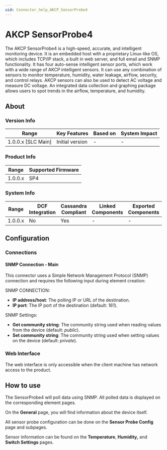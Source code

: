 ```yaml
---
uid: Connector_help_AKCP_SensorProbe4
---
```


# AKCP SensorProbe4

The AKCP SensorProbe4 is a high-speed, accurate, and intelligent monitoring device. It is an embedded host with a proprietary Linux-like OS, which includes TCP/IP stack, a built in web server, and full email and SNMP functionality. It has four auto-sense intelligent sensor ports, which work with a wide range of AKCP intelligent sensors. It can use any combination of sensors to monitor temperature, humidity, water leakage, airflow, security, and control relays. AKCP sensors can also be used to detect AC voltage and measure DC voltage. An integrated data collection and graphing package allows users to spot trends in the airflow, temperature, and humidity.

## About

### Version Info

| Range                | Key Features     | Based on     | System Impact     |
|----------------------|------------------|--------------|-------------------|
| 1.0.0.x \[SLC Main\] | Initial version  | \-           | \-                |

### Product Info

| Range     | Supported Firmware     |
|-----------|------------------------|
| 1.0.0.x   | SP4                    |

### System Info

| Range     | DCF Integration     | Cassandra Compliant     | Linked Components     | Exported Components     |
|-----------|---------------------|-------------------------|-----------------------|-------------------------|
| 1.0.0.x   | No                  | Yes                     | \-                    | \-                      |

## Configuration

### Connections

#### SNMP Connection - Main

This connector uses a Simple Network Management Protocol (SNMP) connection and requires the following input during element creation:

SNMP CONNECTION:

- **IP address/host**: The polling IP or URL of the destination.
- **IP port**: The IP port of the destination (default: *161*).

SNMP Settings:

- **Get community string**: The community string used when reading values from the device (default: *public*).
- **Set community string**: The community string used when setting values on the device (default: *private*).

### Web Interface

The web interface is only accessible when the client machine has network access to the product.

## How to use

The SensorProbe4 will poll data using SNMP. All polled data is displayed on the corresponding element pages.

On the **General** page, you will find information about the device itself.

All sensor probe configuration can be done on the **Sensor Probe Config** page and subpages.

Sensor information can be found on the **Temperature**, **Humidity,** and **Switch Settings** pages.
